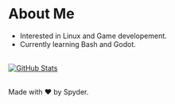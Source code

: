 # About Me
- Interested in Linux and Game developement.
- Currently learning Bash and Godot.

<br/> [![GitHub Stats](https://github-readme-stats.vercel.app/api?username=Spyder-0&bg_color=1e1e2e&text_color=cdd6f4&icon_color=cba6f7&title_color=94e2d5)](https://github.com/anuraghazra/github-readme-stats)

<!---
[![Top Used Languages](https://github-readme-stats.vercel.app/api/top-langs/?username=Spyder-0&langs_count=9&bg_color=1e1e2e&text_color=cdd6f4&icon_color=cba6f7&title_color=94e2d5)](https://github.com/anuraghazra/github-readme-stats)
--->

<br/> Made with ♥ by Spyder.

<!---
SpyderGamer/SpyderGamer is a ✨ special ✨ repository because its `README.md` (this file) appears on your GitHub profile.
You can click the Preview link to take a look at your changes.
--->
